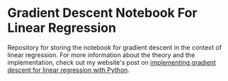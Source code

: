# Gradient Descent Notebook For Linear Regression
Repository for storing the notebook for gradient descent in the context of linear regression. For
more information about the theory and the implementation, check out my website's post on
[implementing gradient descent for linear regression with Python](https://matgomes.com/gradient-descent-for-linear-regression-in-python/).
